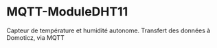 # MQTT-ModuleDHT11
Capteur de température et humidité autonome. Transfert des données à Domoticz, via MQTT
